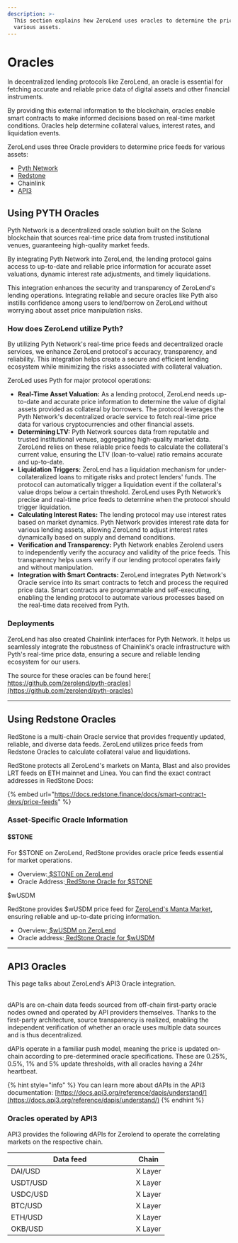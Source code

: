 ```yaml
---
description: >-
  This section explains how ZeroLend uses oracles to determine the price of
  various assets.
---
```


# Oracles

In decentralized lending protocols like ZeroLend, an oracle is essential for fetching accurate and reliable price data of digital assets and other financial instruments.&#x20;

By providing this external information to the blockchain, oracles enable smart contracts to make informed decisions based on real-time market conditions. Oracles help determine collateral values, interest rates, and liquidation events.&#x20;

ZeroLend uses three Oracle providers to determine price feeds for various assets:

* [Pyth Network](oracles.md#using-pyth-oracles)
* [Redstone](oracles.md#using-redstone-oracles)
* Chainlink
* [API3](oracles.md#api3-oracles)

## Using PYTH Oracles

Pyth Network is a decentralized oracle solution built on the Solana blockchain that sources real-time price data from trusted institutional venues, guaranteeing high-quality market feeds.

By integrating Pyth Network into ZeroLend, the lending protocol gains access to up-to-date and reliable price information for accurate asset valuations, dynamic interest rate adjustments, and timely liquidations.&#x20;

This integration enhances the security and transparency of ZeroLend's lending operations. Integrating reliable and secure oracles like Pyth also instills confidence among users to lend/borrow on ZeroLend without worrying about asset price manipulation risks.&#x20;

### How does ZeroLend utilize Pyth?

By utilizing Pyth Network's real-time price feeds and decentralized oracle services, we enhance ZeroLend protocol's accuracy, transparency, and reliability. This integration helps create a secure and efficient lending ecosystem while minimizing the risks associated with collateral valuation.

ZeroLed uses Pyth for major protocol operations:&#x20;

* **Real-Time Asset Valuation:** As a lending protocol, ZeroLend needs up-to-date and accurate price information to determine the value of digital assets provided as collateral by borrowers. The protocol leverages the Pyth Network's decentralized oracle service to fetch real-time price data for various cryptocurrencies and other financial assets.
* **Determining LTV:** Pyth Network sources data from reputable and trusted institutional venues, aggregating high-quality market data. ZeroLend relies on these reliable price feeds to calculate the collateral's current value, ensuring the LTV (loan-to-value) ratio remains accurate and up-to-date.
* **Liquidation Triggers:** ZeroLend has a liquidation mechanism for under-collateralized loans to mitigate risks and protect lenders' funds. The protocol can automatically trigger a liquidation event if the collateral's value drops below a certain threshold. ZeroLend uses Pyth Network’s precise and real-time price feeds to determine when the protocol should trigger liquidation.
* **Calculating Interest Rates:** The lending protocol may use interest rates based on market dynamics. Pyth Network provides interest rate data for various lending assets, allowing ZeroLend to adjust interest rates dynamically based on supply and demand conditions.
* **Verification and Transparency:** Pyth Network enables Zerolend users to independently verify the accuracy and validity of the price feeds. This transparency helps users verify if our lending protocol operates fairly and without manipulation.
* **Integration with Smart Contracts:** ZeroLend integrates Pyth Network's Oracle service into its smart contracts to fetch and process the required price data. Smart contracts are programmable and self-executing, enabling the lending protocol to automate various processes based on the real-time data received from Pyth.

### Deployments

ZeroLend has also created Chainlink interfaces for Pyth Network. It helps us seamlessly integrate the robustness of Chainlink's oracle infrastructure with Pyth's real-time price data, ensuring a secure and reliable lending ecosystem for our users.

The source for these oracles can be found here:[ https://github.com/zerolend/pyth-oracles](https://github.com/zerolend/pyth-oracles)

***

## Using Redstone Oracles

RedStone is a multi-chain Oracle service that provides frequently updated, reliable, and diverse data feeds. ZeroLend utilizes price feeds from Redstone Oracles to calculate collateral value and liquidations.

RedStone protects all ZeroLend's markets on Manta, Blast and also provides LRT feeds on ETH mainnet and Linea. You can find the exact contract addresses in RedStone Docs:

{% embed url="https://docs.redstone.finance/docs/smart-contract-devs/price-feeds" %}

### Asset-Specific Oracle Information

#### **$STONE**&#x20;

For $STONE on ZeroLend, RedStone provides oracle price feeds essential for market operations.

* Overview:[ $STONE on ZeroLend](https://app.zerolend.xyz/reserve-overview/?underlyingAsset=0xec901da9c68e90798bbbb74c11406a32a70652c3\&marketName=proto\_manta\_v3)
* Oracle Address:[ RedStone Oracle for $STONE](https://pacific-explorer.manta.network/address/0x36c44B353a340fbC5c7a6A0b8C56269CAC6967A3)

$wUSDM&#x20;

RedStone provides $wUSDM price feed for [ZeroLend's Manta Market](https://app.zerolend.xyz/?marketName=proto\_manta\_v3), ensuring reliable and up-to-date pricing information.

* Overview:[ $wUSDM on ZeroLend](https://app.zerolend.xyz/reserve-overview/?underlyingAsset=0xbdad407f77f44f7da6684b416b1951eca461fb07\&marketName=proto\_manta\_v3)
* Oracle address:[ RedStone Oracle for $wUSDM](https://pacific-explorer.manta.network/address/0x06D3ddB240A0848FF6d6952742fe814306F86356)

***

## API3 Oracles

This page talks about ZeroLend’s API3 Oracle integration.

\
dAPIs are on-chain data feeds sourced from off-chain first-party oracle nodes owned and operated by API providers themselves. Thanks to the first-party architecture, source transparency is realized, enabling the independent verification of whether an oracle uses multiple data sources and is thus decentralized.&#x20;

dAPIs operate in a familiar push model, meaning the price is updated on-chain according to pre-determined oracle specifications. These are 0.25%, 0.5%, 1% and 5% update thresholds, with all oracles having a 24hr heartbeat.

{% hint style="info" %}
You can learn more about dAPIs in the API3 documentation: [https://docs.api3.org/reference/dapis/understand/](https://docs.api3.org/reference/dapis/understand/)
{% endhint %}

### Oracles operated by API3&#x20;

API3 provides the following dAPIs for Zerolend to operate the correlating markets on the respective chain.

<table><thead><tr><th width="266">Data feed </th><th>Chain</th></tr></thead><tbody><tr><td>DAI/USD</td><td>X Layer </td></tr><tr><td>USDT/USD</td><td>X Layer </td></tr><tr><td>USDC/USD</td><td>X Layer </td></tr><tr><td>BTC/USD</td><td>X Layer </td></tr><tr><td>ETH/USD</td><td>X Layer</td></tr><tr><td>OKB/USD</td><td>X Layer </td></tr></tbody></table>

